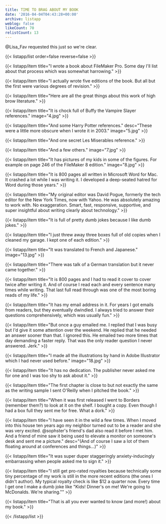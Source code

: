 ```yaml
---
title: TIME TO BRAG ABOUT MY BOOK
date: '2016-04-04T04:43:28+00:00'
archive: listapp
weblog: false
likeCount: 70
relistCount: 13
---
```


@Lisa_Fav requested this just so we're clear.

<!--more-->

{{< listapp/list order=false reverse=false >}}

   {{< listapp/item title="I wrote a book about FileMaker Pro. Some day I'll list about that process which was somewhat harrowing." >}}

   {{< listapp/item title="I actually wrote five editions of the book. But all but the first were various degrees of revision." >}}

   {{< listapp/item title="Here are all the great things about this work of high brow literature." >}}

   {{< listapp/item title="It is chock full of Buffy the Vampire Slayer references."
      image="4.jpg" >}}

   {{< listapp/item title="And some Harry Potter references."
      desc="These were a little more obscure when I wrote it in 2003."
      image="5.jpg" >}}

   {{< listapp/item title="And one secret Les Miserables reference." >}}

   {{< listapp/item title="And a few others."
      image="7.jpg" >}}

   {{< listapp/item title="It has pictures of my kids in some of the figures. For example on page 246 of the FileMaker 8 edition."
      image="8.jpg" >}}

   {{< listapp/item title="It is 800 pages all written in Microsoft Word for Mac. It crashed a lot while I was writing it. I developed a deep-seated hatred for Word during those years." >}}

   {{< listapp/item title="My original editor was David Pogue, formerly the tech editor for the New York Times, now with Yahoo. He was absolutely amazing to work with. No exaggeration. Smart, fast, responsive, supportive, and super insightful about writing clearly about technology." >}}

   {{< listapp/item title="It is full of pretty dumb jokes because I like dumb jokes." >}}

   {{< listapp/item title="I just threw away three boxes full of old copies when I cleaned my garage. I kept one of each edition." >}}

   {{< listapp/item title="It was translated to French and Japanese."
      image="13.jpg" >}}

   {{< listapp/item title="There was talk of a German translation but it never came together." >}}

   {{< listapp/item title="It is 800 pages and I had to read it cover to cover twice after writing it. And of course I read each and every sentence many times while writing. That last full read through was one of the most boring reads of my life." >}}

   {{< listapp/item title="It has my email address in it. For years I got emails from readers, but they eventually dwindled. I always tried to answer their questions comprehensively, which was usually fun." >}}

   {{< listapp/item title="But once a guy emailed me. I replied that I was busy but I'd give it some attention over the weekend. He replied that he needed an answer sooner than that. I ignored this. He emailed two more times that day demanding a faster reply. That was the only reader question I never answered. Jerk." >}}

   {{< listapp/item title="I made all the illustrations by hand in Adobe Illustrator which I had never used before."
      image="18.jpg" >}}

   {{< listapp/item title="It has no dedication. The publisher never asked me for one and I was too shy to ask about it." >}}

   {{< listapp/item title="The first chapter is close to but not exactly the same as the writing sample I sent O'Reilly when I pitched the book." >}}

   {{< listapp/item title="When it was first released I went to Borders (remember them?) to look at it on the shelf. I bought a copy. Even though I had a box full they sent me for free. What a dork." >}}

   {{< listapp/item title="I have seen it in the wild a few times. When I moved into this house ten years ago my neighbor turned out to be a reader and she was very excited. @sophster's friend's dad also read it before I met him. And a friend of mine saw it being used to elevate a monitor on someone's desk and sent me a picture."
      desc="(And of course I saw a lot of them floating around at conferences and things...)" >}}

   {{< listapp/item title="It was super duper staggeringly anxiety-inducingly embarrassing when people asked me to sign it." >}}

   {{< listapp/item title="I still get pro-rated royalties because technically some tiny percentage of my work is still in the more recent editions (the ones I didn't author). My typical royalty check is like $12 a quarter now. Every time I get one I make a dumb joke like \"Kids! Dinner's on me! We're going to McDonalds. We're sharing.\"" >}}

   {{< listapp/item title="That is all you ever wanted to know (and more!) about my book." >}}

{{< /listapp/list >}}
